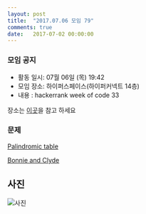 ```yaml
---
layout: post
title:  "2017.07.06 모임 79"
comments: true
date:   2017-07-02 00:00:00
---
```


### 모임 공지

- 활동 일시: 07월 06일 (목) 19:42
- 모임 장소: 하이퍼스페이스(하이퍼커넥트 14층)
- 내용 : hackerrank week of code 33

장소는 [이곳](http://career.hpcnt.com/)을 참고 하세요

### 문제

[Palindromic table](https://www.hackerrank.com/contests/w33/challenges/palindromic-table)<br>

[Bonnie and Clyde](https://www.hackerrank.com/contests/w33/challenges/bonnie-and-clyde)<br>

## 사진
![사진](https://aaa.bbb.ccc)
